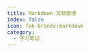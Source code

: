 ```yaml
---
title: Markdown 文档管理
index: false
icon: fa6-brands:markdown
category:
  - 学习笔记 
---
```


<Catalog />
